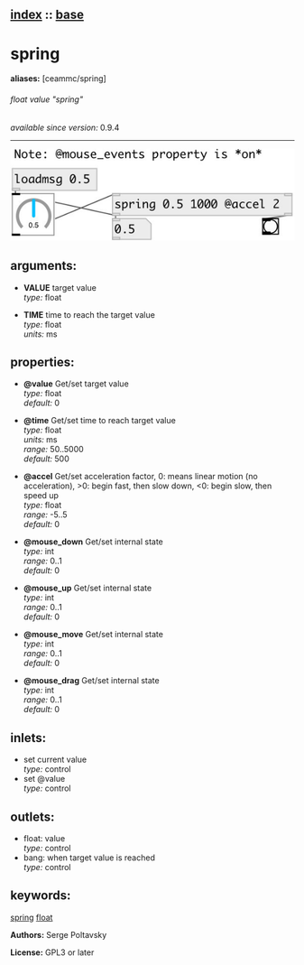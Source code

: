 [index](index.html) :: [base](category_base.html)
---

# spring
**aliases:** [ceammc/spring]


###### float value &#34;spring&#34;

*available since version:* 0.9.4

---




[![example](../examples/img/spring.jpg)](../examples/pd/spring.pd)



## arguments:

* **VALUE**
target value<br>
_type:_ float<br>

* **TIME**
time to reach the target value<br>
_type:_ float<br>
_units:_ ms<br>





## properties:

* **@value** 
Get/set target value<br>
_type:_ float<br>
_default:_ 0<br>

* **@time** 
Get/set time to reach target value<br>
_type:_ float<br>
_units:_ ms<br>
_range:_ 50..5000<br>
_default:_ 500<br>

* **@accel** 
Get/set acceleration factor, 0: means linear motion (no acceleration), &gt;0: begin fast,
then slow down, &lt;0: begin slow, then speed up<br>
_type:_ float<br>
_range:_ -5..5<br>
_default:_ 0<br>

* **@mouse_down** 
Get/set internal state<br>
_type:_ int<br>
_range:_ 0..1<br>
_default:_ 0<br>

* **@mouse_up** 
Get/set internal state<br>
_type:_ int<br>
_range:_ 0..1<br>
_default:_ 0<br>

* **@mouse_move** 
Get/set internal state<br>
_type:_ int<br>
_range:_ 0..1<br>
_default:_ 0<br>

* **@mouse_drag** 
Get/set internal state<br>
_type:_ int<br>
_range:_ 0..1<br>
_default:_ 0<br>



## inlets:

* set current value<br>
_type:_ control
* set @value<br>
_type:_ control



## outlets:

* float: value<br>
_type:_ control
* bang: when target value is reached<br>
_type:_ control



## keywords:

[spring](keywords/spring.html)
[float](keywords/float.html)






**Authors:** Serge Poltavsky




**License:** GPL3 or later





